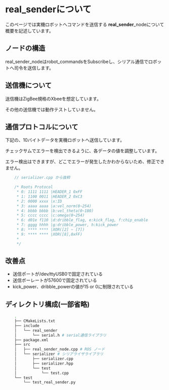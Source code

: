 # real_senderについて
このページでは実機ロボットへコマンドを送信する **real_sender**_nodeについて概要を記述しています。


## ノードの構造
real_sender_nodeはrobot_commandsをSubscribeし、シリアル通信でロボットへ司令を送信します。


## 送信機について
送信機はZigBee規格のXbeeを想定しています。

その他の送信機では動作テストしていません。

## 通信プロトコルについて
下記の、10バイトデータを実機ロボットへ送信しています。

チェックサムでエラーを検出できるように、各データの値を調整しています。

エラー検出はできますが、どこでエラーが発生したかわからないため、修正できません。

```cpp
    // serializer.cpp から抜粋
    
    /* Roots Protocol
     * 0: 1111 1111 |HEADER_1 0xFF
     * 1: 1100 0011 |HEADER_2 0xC3
     * 2: 0000 xxxx |x:ID
     * 3: aaaa aaaa |a:vel_norm(0~254)
     * 4: bbbb bbbb |b:vel_theta(0~180)
     * 5: cccc cccc |c:omega(0~254)
     * 6: d01e f110 |d:dribble_flag, e:kick_flag, f:chip_enable
     * 7: gggg hhhh |g:dribble_power, h:kick_power
     * 8: **** **** |XOR([2] ~ [7])
     * 9: **** **** |XOR([8],0xFF)
     *
     */
```

## 改善点

- 送信ポートが/dev/ttyUSB0で固定されている
- 送信ボーレートが57600で固定されている
- kick_power、dribble_powerの値が15 or 0に制限されている


## ディレクトリ構成(一部省略)
```zsh
    .
    ├── CMakeLists.txt
    ├── include
    │   └── real_sender
    │       └── serial.h # serial通信ライブラリ
    ├── package.xml
    ├── src
    │   ├── real_sender_node.cpp # ROS ノード
    │   └── serializer # シリアライザライブラリ
    │       ├── serializer.cpp
    │       ├── serializer.hpp
    │       └── test
    │           └── test.cpp
    └── test
        └── test_real_sender.py
```
